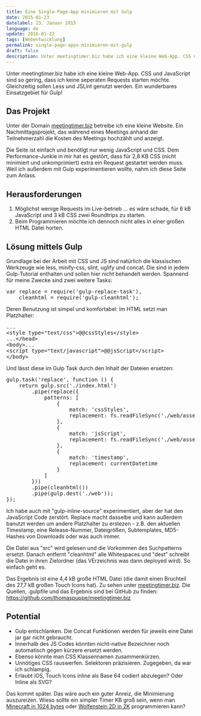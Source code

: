 ```yaml
---
title: Eine Single-Page-App minimieren mit Gulp
date: 2015-01-23
datelabel: 23. Januar 2015
language: de
update: 2016-01-22
tags: [Webentwicklung]
permalink: single-page-apps-minimieren-mit-gulp
draft: false
description: Unter meetingtimer.biz habe ich eine kleine Web-App. CSS und JavaScript sind so gering, dass ich keine seperaten Requests starten möchte. Gleichzeitig sollen Less und JSLint genutzt werden. Ein wunderbares Einsatzgebiet für Gulp!
---
```


Unter meetingtimer.biz habe ich eine kleine Web-App. CSS und JavaScript sind so gering, dass ich keine seperaten Requests starten möchte. Gleichzeitig sollen Less und JSLint genutzt werden. Ein wunderbares Einsatzgebiet für Gulp!

## Das Projekt

Unter der Domain <a href="http://meetingtimer.biz">meetingtimer.biz</a> betreibe ich eine kleine Website. Ein Nachmittagsprojekt, das während eines Meetings anhand der Teilnehmerzahl die Kosten des Meetings hochzählt und anzeigt.

Die Seite ist einfach und benötigt nur wenig JavaScript und CSS. Dem Performance-Junkie in mir hat es gestört, dass für 2,8 KB CSS (nicht minimiert und unkomprimiert) extra ein Request gestartet werden muss. Weil ich außerdem mit Gulp experimentieren wollte, nahm ich diese Seite zum Anlass.

## Herausforderungen

1. Möglichst wenige Requests im Live-betrieb ... es wäre schade, für 6 kB JavaScript und 3 kB CSS zwei Roundtrips zu starten.
2. Beim Programmieren möchte ich dennoch nicht alles in einer großen HTML Datei horten.

## Lösung mittels Gulp

Grundlage bei der Arbeit mit CSS und JS sind natürlich die klassischen Werkzeuge wie less, minify-css, slint, uglify und concat. Die sind in jedem Gulp-Tutorial enthalten und sollen hier nicht behandelt werden. Spannend für meine Zwecke sind zwei weitere Tasks:

<pre>var replace = require('gulp-replace-task'),
    cleanhtml = require('gulp-cleanhtml');</pre>

Deren Benutzung ist simpel und komfortabel: Im HTML setzt man Platzhalter:

<pre>...
&lt;style type="text/css"&gt;@@cssStyles&lt;/style&gt;
...&lt;/head&gt;
&lt;body&gt;...
&lt;script type="text/javascript">@@jsScript&lt;/script&gt;
&lt;/body&gt;</pre>

Und lässt diese im Gulp Task durch den Inhalt der Dateien ersetzen:

<pre>gulp.task('replace', function () {
    return gulp.src('./index.html')
        .pipe(replace({
            patterns: [
                {
                    match: 'cssStyles',
                    replacement: fs.readFileSync('./web/assets/css/style.css', 'utf8')
                },
                {
                    match: 'jsScript',
                    replacement: fs.readFileSync('./web/assets/js/all.min.js', 'utf8')
                },
                {
                    match: 'timestamp',
                    replacement: currentDatetime
                }
            ]
        }))
        .pipe(cleanhtml())
        .pipe(gulp.dest('./web'));
});</pre>

Ich habe auch mit "gulp-inline-source" experimentiert, aber der hat den JavaScript Code zerstört. Replace macht dasselbe und kann außerdem banutzt werden um andere Platzhalter zu erstezen - z.B. den aktuellen Timestamp, eine Release-Nummer, Dateigrößen, Subtemplates, MD5-Hashes von Downloads oder was auch immer.

Die Datei aus "src" wird gelesen und die Vorkommen des Suchpatterns ersetzt. Danach entfernt "cleanhtml" alle Whitespaces und "dest" schreibt die Datei in ihren Zielordner (das VErzeichnis was dann deployed wird). So einfach geht es.

Das Ergebnis ist eine 4,4 kB große HTML Datei (die damit einen Bruchteil des 27,7 kB großen Touch Icons hat). Zu sehen unter <a href="http://meetingtimer.biz">meetingtimer.biz</a>. Die Quellen, .gulpfile und das Ergebnis sind bei GitHub zu finden: <a href="https://github.com/thomaspuppe/meetingtimer.biz">https://github.com/thomaspuppe/meetingtimer.biz</a>

## Potential

- Gulp entschlanken. Die Concat Funktionen werden für jeweils eine Datei jar gar nicht gebraucht.
- Innerhalb des JS Codes könnten nicht-native Bezeichner noch automatisch gegen kürzere ersetzt werden.
- Ebenso könnte man CSS Klassennamen zusammenkürzen.
- Unnötiges CSS rauswerfen. Selektoren präzisieren. Zugegeben, da war ich schlampig.
- Erlaubt iOS, Touch Icons inline als Base 64 codiert abzulegen? Oder Inline als SVG?

Das kommt später. Das wäre auch ein guter Anreiz, die Minimierung auszureizen. Wieso sollte ein simpler Timer KB groß sein, wenn man <a href="http://js1k.com/2014-dragons/demo/1854">Minecraft in 1024 bytes</a> oder <a href="http://js1k.com/2014-dragons/demo/1934">Wolfenstein 2D in 2K</a> programmieren kann?
